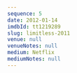 ```yaml
---
sequence: 5
date: 2012-01-14
imdbId: tt1219289
slug: limitless-2011
venue: null
venueNotes: null
medium: Netflix
mediumNotes: null
---
```


